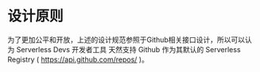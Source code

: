 # 设计原则

为了更加公平和开放，上述的设计规范参照于Github相关接口设计，所以可以认为 Serverless Devs 开发者工具 天然支持 Github 作为其默认的 Serverless Registry ( https://api.github.com/repos/ )。

